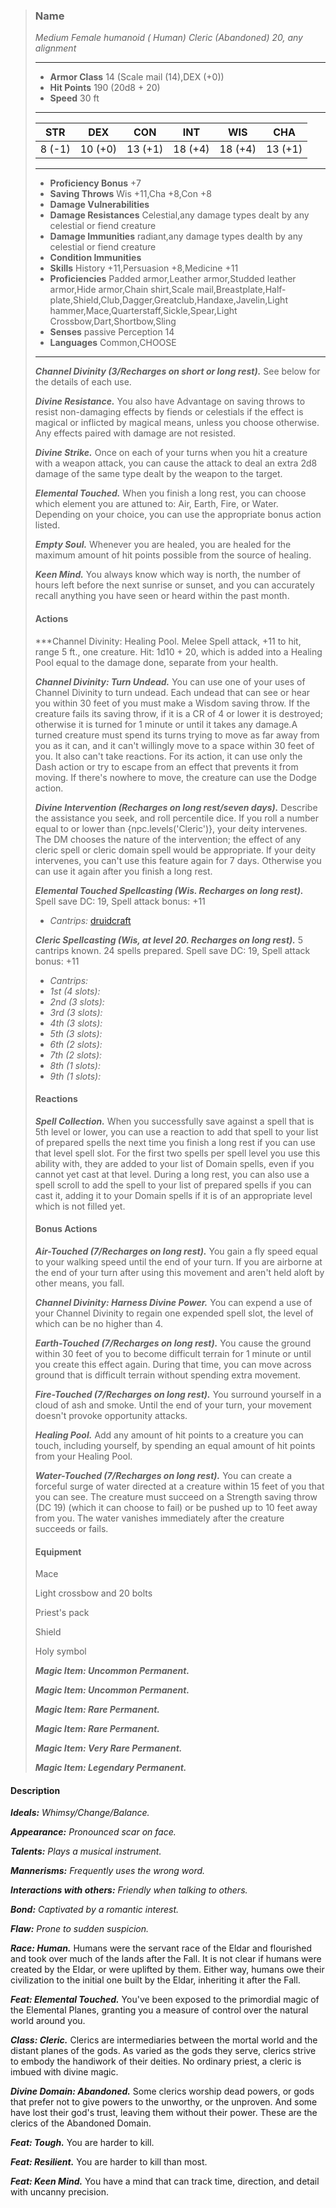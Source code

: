 >### Name
>*Medium Female humanoid ( Human) Cleric (Abandoned) 20, any alignment*
>___
>- **Armor Class** 14 (Scale mail (14),DEX (+0))
>- **Hit Points** 190 (20d8 + 20)
>- **Speed** 30 ft
>___
>|**STR**|**DEX**|**CON**|**INT**|**WIS**|**CHA**|
>|:-:|:-:|:-:|:-:|:-:|:-:|
>|8 (-1)|10 (+0)|13 (+1)|18 (+4)|18 (+4)|13 (+1)|
>___
>- **Proficiency Bonus** +7
>- **Saving Throws** Wis +11,Cha +8,Con +8
>- **Damage Vulnerabilities** 
>- **Damage Resistances** Celestial,any damage types dealt by any celestial or fiend creature
>- **Damage Immunities** radiant,any damage types dealth by any celestial or fiend creature
>- **Condition Immunities** 
>- **Skills** History +11,Persuasion +8,Medicine +11
>- **Proficiencies** Padded armor,Leather armor,Studded leather armor,Hide armor,Chain shirt,Scale mail,Breastplate,Half-plate,Shield,Club,Dagger,Greatclub,Handaxe,Javelin,Light hammer,Mace,Quarterstaff,Sickle,Spear,Light Crossbow,Dart,Shortbow,Sling
>- **Senses** passive Perception 14
>- **Languages** Common,CHOOSE
>___
>***Channel Divinity (3/Recharges on short or long rest).*** See below for the details of each use.
>
>***Divine Resistance.*** You also have Advantage on saving throws to resist non-damaging effects by fiends or celestials if the effect is magical or inflicted by magical means, unless you choose otherwise. Any effects paired with damage are not resisted.
>
>***Divine Strike.*** Once on each of your turns when you hit a creature with a weapon attack, you can cause the attack to deal an extra 2d8 damage of the same type dealt by the weapon to the target.
>
>***Elemental Touched.*** When you finish a long rest, you can choose which element you are attuned to: Air, Earth, Fire, or Water. Depending on your choice, you can use the appropriate bonus action listed.
>
>***Empty Soul.*** Whenever you are healed, you are healed for the maximum amount of hit points possible from the source of healing.
>
>***Keen Mind.*** You always know which way is north, the number of hours left before the next sunrise or sunset, and you can accurately recall anything you have seen or heard within the past month.
>
>#### Actions
>***Channel Divinity: Healing Pool. Melee Spell attack, +11 to hit, range 5 ft., one creature. Hit: 1d10 + 20, which is added into a Healing Pool equal to the damage done, separate from your health.
>
>***Channel Divinity: Turn Undead.***  You can use one of your uses of Channel Divinity to turn undead. Each undead that can see or hear you within 30 feet of you must make a Wisdom saving throw. If the creature fails its saving throw, if it is a CR of 4 or lower it is destroyed; otherwise it is turned for 1 minute or until it takes any damage.A turned creature must spend its turns trying to move as far away from you as it can, and it can't willingly move to a space within 30 feet of you. It also can't take reactions. For its action, it can use only the Dash action or try to escape from an effect that prevents it from moving. If there's nowhere to move, the creature can use the Dodge action.
>
>***Divine Intervention (Recharges on long rest/seven days).*** Describe the assistance you seek, and roll percentile dice. If you roll a number equal to or lower than {npc.levels('Cleric')}, your deity intervenes. The DM chooses the nature of the intervention; the effect of any cleric spell or cleric domain spell would be appropriate. If your deity intervenes, you can't use this feature again for 7 days. Otherwise you can use it again after you finish a long rest.
>
>***Elemental Touched Spellcasting (Wis. Recharges on long rest).*** Spell save DC: 19, Spell attack bonus: +11
>
>* *Cantrips:* [druidcraft](http://azgaarnoth.tedneward.com/magic/spells/druidcraft/)
>
>
>***Cleric Spellcasting (Wis, at level 20. Recharges on long rest).*** 5 cantrips known. 24 spells prepared. Spell save DC: 19, Spell attack bonus: +11
>
>* *Cantrips:* 
>* *1st (4 slots):* 
>* *2nd (3 slots):* 
>* *3rd (3 slots):* 
>* *4th (3 slots):* 
>* *5th (3 slots):* 
>* *6th (2 slots):* 
>* *7th (2 slots):* 
>* *8th (1 slots):* 
>* *9th (1 slots):* 
>
>
>#### Reactions
>***Spell Collection.*** When you successfully save against a spell that is 5th level or lower, you can use a reaction to add that spell to your list of prepared spells the next time you finish a long rest if you can use that level spell slot. For the first two spells per spell level you use this ability with, they are added to your list of Domain spells, even if you cannot yet cast at that level. During a long rest, you can also use a spell scroll to add the spell to your list of prepared spells if you can cast it, adding it to your Domain spells if it is of an appropriate level which is not filled yet.
>
>
>#### Bonus Actions
>***Air-Touched (7/Recharges on long rest).*** You gain a fly speed equal to your walking speed until the end of your turn. If you are airborne at the end of your turn after using this movement and aren't held aloft by other means, you fall.
>
>***Channel Divinity: Harness Divine Power.*** You can expend a use of your Channel Divinity to regain one expended spell slot, the level of which can be no higher than 4.
>
>***Earth-Touched (7/Recharges on long rest).*** You cause the ground within 30 feet of you to become difficult terrain for 1 minute or until you create this effect again. During that time, you can move across ground that is difficult terrain without spending extra movement.
>
>***Fire-Touched (7/Recharges on long rest).*** You surround yourself in a cloud of ash and smoke. Until the end of your turn, your movement doesn't provoke opportunity attacks.
>
>***Healing Pool.*** Add any amount of hit points to a creature you can touch, including yourself, by spending an equal amount of hit points from your Healing Pool.
>
>***Water-Touched (7/Recharges on long rest).*** You can create a forceful surge of water directed at a creature within 15 feet of you that you can see. The creature must succeed on a Strength saving throw (DC 19) (which it can choose to fail) or be pushed up to 10 feet away from you. The water vanishes immediately after the creature succeeds or fails.
>
>
>#### Equipment
>Mace
>
>Light crossbow and 20 bolts
>
>Priest's pack
>
>Shield
>
>Holy symbol
>
>***Magic Item: Uncommon Permanent.***
>
>***Magic Item: Uncommon Permanent.***
>
>***Magic Item: Rare Permanent.***
>
>***Magic Item: Rare Permanent.***
>
>***Magic Item: Very Rare Permanent.***
>
>***Magic Item: Legendary Permanent.***
>

#### Description
***Ideals:*** *Whimsy/Change/Balance.*

***Appearance:*** *Pronounced scar on face.*

***Talents:*** *Plays a musical instrument.*

***Mannerisms:*** *Frequently uses the wrong word.*

***Interactions with others:*** *Friendly when talking to others.*

***Bond:*** *Captivated by a romantic interest.*

***Flaw:*** *Prone to sudden suspicion.*

***Race: Human.*** Humans were the servant race of the Eldar and flourished and took over much of the lands after the Fall. It is not clear if humans were created by the Eldar, or were uplifted by them. Either way, humans owe their civilization to the initial one built by the Eldar, inheriting it after the Fall.

***Feat: Elemental Touched.*** You've been exposed to the primordial magic of the Elemental Planes, granting you a measure of control over the natural world around you.



***Class: Cleric.*** Clerics are intermediaries between the mortal world and the distant planes of the gods. As varied as the gods they serve, clerics strive to embody the handiwork of their deities. No ordinary priest, a cleric is imbued with divine magic.

***Divine Domain: Abandoned.*** Some clerics worship dead powers, or gods that prefer not to give powers to the unworthy, or the unproven. And some have lost their god's trust, leaving them without their power. These are the clerics of the Abandoned Domain.

***Feat: Tough.*** You are harder to kill.

***Feat: Resilient.*** You are harder to kill than most.

***Feat: Keen Mind.*** You have a mind that can track time, direction, and detail with uncanny precision.



